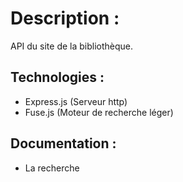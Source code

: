 # Description :

API du site de la bibliothèque.

## Technologies :
- Express.js (Serveur http)
- Fuse.js (Moteur de recherche léger)

## Documentation :
- La recherche